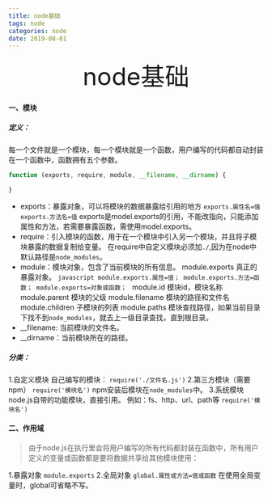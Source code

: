 ```yaml
---
title: node基础
tags: node
categories: node
date: 2019-08-01
---
```


<div align='center' ><font size='70'>node基础</font></div>

#### 一、模块 ####

##### 定义：
每一个文件就是一个模块，每一个模块就是一个函数，用户编写的代码都自动封装在一个函数中，函数拥有五个参数。
```javascript
function (exports, require, module, __filename, __dirname) { 

}
```
* exports：暴露对象，可以将模块的数据暴露给引用的地方
	`exports.属性名=值`
	`exports.方法名=值`
	exports是model.exports的引用，不能改指向，只能添加属性和方法，若需要暴露函数，需使用model.exports。
* require：引入模块的函数，用于在一个模块中引入另一个模块，并且将子模块暴露的数据复制给变量。
	在require中自定义模块必须加`./`,因为在node中默认路径是`node_modules`。
* module：模块对象，包含了当前模块的所有信息。
		module.exports 真正的暴露对象。
		```javascript
				module.exports.属性=值；
				module.exports.方法=函数；
				module.exports=对象或函数；
		```
		module.id  模块id，模块名称
		module.parent  模块的父级
		module.filename  模块的路径和文件名
		module.children  子模块的列表
		module.paths  模块查找路径，如果当前目录下找不到`node_modules`，就去上一级目录查找，直到根目录。
* __filename: 当前模块的文件名。
* __dirname：当前模块所在的路径。

##### 分类：
1.自定义模块
	自己编写的模块：
	`require('./文件名.js')`
2.第三方模块（需要npm）
	`require('模块名')`
	npm安装后模块在`node_modules`中。
3.系统模块
	node.js自带的功能模块，直接引用。
	例如：fs、http、url、path等
	`require('模块名')`
	
#### 二、作用域 ####
>由于node.js在执行里会将用户编写的所有代码都封装在函数中，所有用户定义的变量或函数都是要将数据共享给其他模块使用：

1.暴露对象
	`module.exports`
2.全局对象
	`global.属性或方法=值或函数`
	在使用全局变量时，global可省略不写。
	

​	


